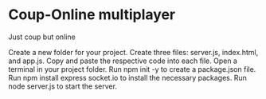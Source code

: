 # Coup-Online multiplayer
 Just coup but online

Create a new folder for your project.
Create three files: server.js, index.html, and app.js.
Copy and paste the respective code into each file.
Open a terminal in your project folder.
Run npm init -y to create a package.json file.
Run npm install express socket.io to install the necessary packages.
Run node server.js to start the server.